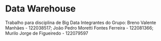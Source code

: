 # Data Warehouse
Trabalho para disciplina de Big Data
Integrantes do Grupo: Breno Valente Manhães - 122038517; João Pedro Moretti Fontes Ferreira - 122081366; Murilo Jorge de Figueiredo - 122079597

